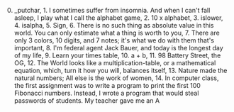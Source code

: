 0. _putchar, 1. I sometimes suffer from insomnia. And when I can't fall asleep, I play what I call the alphabet game, 2. 10 x alphabet, 3. islower, 4. isalpha, 5. Sign, 6. There is no such thing as absolute value in this world. You can only estimate what a thing is worth to you, 7. There are only 3 colors, 10 digits, and 7 notes; it's what we do with them that's important, 8. I'm federal agent Jack Bauer, and today is the longest day of my life, 9. Learn your times table, 10. a + b, 11. 98 Battery Street, the OG, 12. The World looks like a multiplication-table, or a mathematical equation, which, turn it how you will, balances itself, 13. Nature made the natural numbers; All else is the work of women, 14. In computer class, the first assignment was to write a program to print the first 100 Fibonacci numbers. Instead, I wrote a program that would steal passwords of students. My teacher gave me an A
